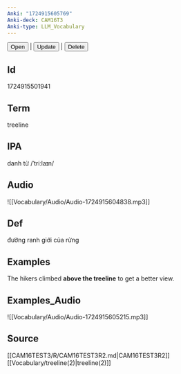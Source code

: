 ```yaml
---
Anki: "1724915605769"
Anki-deck: CAM16T3
Anki-type: LLM_Vocabulary
---
```

<button class="anki-btn-open">Open</button> | <button class="anki-btn-update">Update</button> | <button class="anki-btn-delete">Delete</button>

## Id
1724915501941
## Term
treeline
## IPA
danh từ /ˈtriːlaɪn/
## Audio
 ![[Vocabulary/Audio/Audio-1724915604838.mp3]]
## Def
 đường ranh giới của rừng

## Examples
The hikers climbed **above the treeline** to get a better view. 

## Examples_Audio
![[Vocabulary/Audio/Audio-1724915605215.mp3]]
## Source
 [[CAM16TEST3/R/CAM16TEST3R2.md|CAM16TEST3R2]] [[Vocabulary/treeline(2)|treeline(2)]]